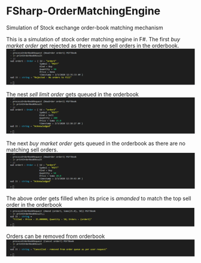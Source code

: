 # FSharp-OrderMatchingEngine
Simulation of Stock exchange order-book matching mechanism

This is a simulation of stock order matching engine in F#. 
The first *buy market order* get rejected as there are no sell orders in the orderbook.
![Image](images/first-order.png)

The nest *sell limit order* gets queued in the orderbook
![Image](images/second-order.png)

The next *buy market order* gets queued in the orderbook as there are no matching sell orders.
![Image](images/third-order.png)

The above order gets filled when its price is *amanded* to match the top sell order in the orderbook
![Image](images/fourth-amend-order.png)

Orders can be removed from orderbook
![Image](images/sixth-cancel-order.png)
